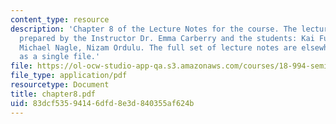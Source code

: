```yaml
---
content_type: resource
description: 'Chapter 8 of the Lecture Notes for the course. The lecture notes were
  prepared by the Instructor Dr. Emma Carberry and the students: Kai Fung, David Glasser,
  Michael Nagle, Nizam Ordulu. The full set of lecture notes are elsewhere available
  as a single file.'
file: https://ol-ocw-studio-app-qa.s3.amazonaws.com/courses/18-994-seminar-in-geometry-fall-2004/83dcf53594146dfd8e3d840355af624b_chapter8.pdf
file_type: application/pdf
resourcetype: Document
title: chapter8.pdf
uid: 83dcf535-9414-6dfd-8e3d-840355af624b
---
```

